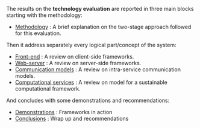 
The results on the **technology evaluation** are reported in three main blocks starting with the methodology:

- [Methodology](methodology.md) :  A brief explanation on the two-stage approach followed for this evaluation.

Then it address separately every logical part/concept of the system:

- [Front-end](parts/client-side.md) : A review on client-side frameworks.
- [Web-server](parts/server-side.md) : A review on server-side frameworks.
- [Communication models](parts/communication.md) : A review on intra-service communication models.
- [Computational services](parts/comp-services.md) : A review on model for a sustainable computational framework.

And concludes with some demonstrations and recommendations:

- [Demonstrations](parts/demos.md) : Frameworks in action
- [Conclusions](conclusion.md) : Wrap up and recommendations
